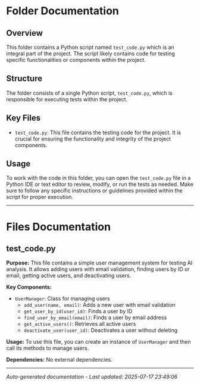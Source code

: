# Folder Documentation

## Overview
This folder contains a Python script named `test_code.py` which is an integral part of the project. The script likely contains code for testing specific functionalities or components within the project.

## Structure
The folder consists of a single Python script, `test_code.py`, which is responsible for executing tests within the project.

## Key Files
- `test_code.py`: This file contains the testing code for the project. It is crucial for ensuring the functionality and integrity of the project components.

## Usage
To work with the code in this folder, you can open the `test_code.py` file in a Python IDE or text editor to review, modify, or run the tests as needed. Make sure to follow any specific instructions or guidelines provided within the script for proper execution.

---

# Files Documentation

## test_code.py

**Purpose:** This file contains a simple user management system for testing AI analysis. It allows adding users with email validation, finding users by ID or email, getting active users, and deactivating users.

**Key Components:**
- `UserManager`: Class for managing users
  - `add_user(name, email)`: Adds a new user with email validation
  - `get_user_by_id(user_id)`: Finds a user by ID
  - `find_user_by_email(email)`: Finds a user by email address
  - `get_active_users()`: Retrieves all active users
  - `deactivate_user(user_id)`: Deactivates a user without deleting

**Usage:** To use this file, you can create an instance of `UserManager` and then call its methods to manage users.

**Dependencies:** No external dependencies.

---
*Auto-generated documentation - Last updated: 2025-07-17 23:49:06*
